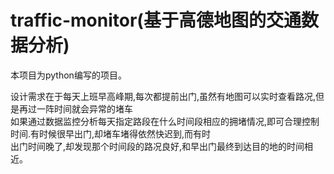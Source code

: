 traffic-monitor(基于高德地图的交通数据分析)
===
本项目为python编写的项目。

设计需求在于每天上班早高峰期,每次都提前出门,虽然有地图可以实时查看路况,但是再过一阵时间就会异常的堵车</br>
如果通过数据监控分析每天指定路段在什么时间段相应的拥堵情况,即可合理控制时间.有时候很早出门,却堵车堵得依然快迟到,而有时</br>
出门时间晚了,却发现那个时间段的路况良好,和早出门最终到达目的地的时间相近。
</hr>
